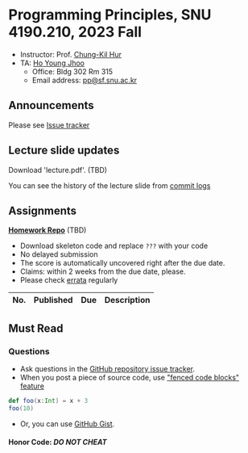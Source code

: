 # Programming Principles, SNU 4190.210, 2023 Fall

- Instructor: Prof. [Chung-Kil Hur](http://sf.snu.ac.kr/gil.hur)
- TA: [Ho Young Jhoo](https://sf.snu.ac.kr/hoyoung.jhoo/)
  - Office: Bldg 302 Rm 315
  - Email address: pp@sf.snu.ac.kr

## Announcements

Please see [Issue tracker](https://github.com/snu-sf-class/pp202302/issues)

## Lecture slide updates

Download 'lecture.pdf'. (TBD)

You can see the history of the lecture slide from [commit logs](https://github.com/snu-sf-class/pp202302/commits/main)

## Assignments

[**Homework Repo**](https://github.com/snu-sf-class/pp202302-private) (TBD)

- Download skeleton code and replace `???` with your code
- No delayed submission
- The score is automatically uncovered right after the due date.
- Claims: within 2 weeks from the due date, please.
- Please check [errata](https://github.com/snu-sf-class/pp202302/issues/1) regularly

| No. | Published | Due | Description |
| --- | ---------- | --------------- | ------------------------- |

## Must Read

### Questions

- Ask questions in the [GitHub repository issue tracker](https://github.com/snu-sf-class/pp202302/issues).
- When you post a piece of source code, use ["fenced code blocks" feature](https://help.github.com/articles/creating-and-highlighting-code-blocks/)
```scala
def foo(x:Int) = x + 3
foo(10)
```
- Or, you can use [GitHub Gist](https://gist.github.com/).

#### Honor Code: _DO NOT CHEAT_
